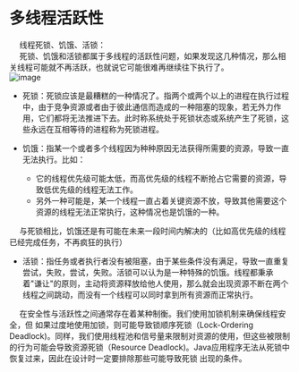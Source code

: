 

# 多线程活跃性
<!-- 

Java并发编程实战，第10章   


死锁的原因

1、是多个线程涉及到多个锁，这些锁存在着交叉，所以可能会导致了一个锁依赖 的闭环。例如： 线程在获得了锁 A 并且没有释放的情况下去申请锁 B， 这时， 另一个线程已经获得了锁 B，在释放锁 B 之前又要先获得锁 A，因此闭环发生，陷入死锁循环。2、默认的锁申请操作是阻塞的。
所以要避免死锁， 就要在一遇到多个对象锁交叉的情况， 就要仔细审查这几个对象的类中的所有方法，    是否存在着导致锁依赖的环路的可能性。总之是尽量避免在一个同步方法中调用其它对象的延时方法和同步方法。

Java线程死锁是一个经典的多线程问题，因为不同的线程都在等待根本不可能被释放的 锁，从而导致所有的任务都无法继续完成。在多线程技术中，“死锁”是必须避免的，因为 这会造成线程的“假死”。
-->

&emsp; 线程死锁、饥饿、活锁：  
&emsp; 死锁、饥饿和活锁都属于多线程的活跃性问题，如果发现这几种情况，那么相关线程可能就不再活跃，也就说它可能很难再继续往下执行了。  
![image](https://gitee.com/wt1814/pic-host/raw/master/images/java/concurrent/multi-1.png)  

* 死锁：死锁应该是最糟糕的一种情况了。指两个或两个以上的进程在执行过程中，由于竞争资源或者由于彼此通信而造成的一种阻塞的现象，若无外力作用，它们都将无法推进下去。此时称系统处于死锁状态或系统产生了死锁，这些永远在互相等待的进程称为死锁进程。  

* 饥饿：指某一个或者多个线程因为种种原因无法获得所需要的资源，导致一直无法执行。比如：  
    * 它的线程优先级可能太低，而高优先级的线程不断抢占它需要的资源，导致低优先级的线程无法工作。  
    * 另外一种可能是，某一个线程一直占着关键资源不放，导致其他需要这个资源的线程无法正常执行，这种情况也是饥饿的一种。   

&emsp; 与死锁相比，饥饿还是有可能在未来一段时间内解决的（比如高优先级的线程已经完成任务，不再疯狂的执行）  

* 活锁：指任务或者执行者没有被阻塞，由于某些条件没有满足，导致一直重复尝试，失败，尝试，失败。活锁可以认为是一种特殊的饥饿。线程都秉承着"谦让"的原则，主动将资源释放给他人使用，那么就会出现资源不断在两个线程之间跳动，而没有一个线程可以同时拿到所有资源而正常执行。  


&emsp; 在安全性与活跃性之间通常存在着某种制衡。我们使用加锁机制来确保线程安全，但 如果过度地使用加锁，则可能导致锁顺序死锁（Lock-Ordering Deadlock)。同样，我们使用线程池和信号量来限制对资源的使用，但这些被限制的行为可能会导致资源死锁（Resource Deadlock)。Java应用程序无法从死锁中恢复过来，因此在设计时一定要排除那些可能导致死锁 出现的条件。  
